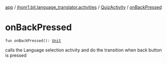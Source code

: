 [app](../../index.md) / [jhonr1.bit.language_translator.activities](../index.md) / [QuizActivity](index.md) / [onBackPressed](./on-back-pressed.md)

# onBackPressed

`fun onBackPressed(): `[`Unit`](https://kotlinlang.org/api/latest/jvm/stdlib/kotlin/-unit/index.html)

calls the Language selection activity and do the transition when back button is pressed

